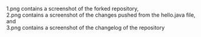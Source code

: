 1.png contains a screenshot of the forked repository, <br />
2.png contains a screenshot of the changes pushed from the hello.java file, and <br />
3.png contains a screenshot of the changelog of the repository <br />
